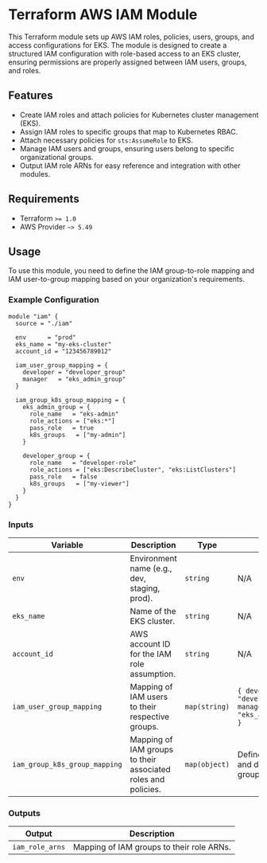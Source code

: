 
# Terraform AWS IAM Module

This Terraform module sets up AWS IAM roles, policies, users, groups, and access configurations for EKS. The module is designed to create a structured IAM configuration with role-based access to an EKS cluster, ensuring permissions are properly assigned between IAM users, groups, and roles.

## Features

- Create IAM roles and attach policies for Kubernetes cluster management (EKS).
- Assign IAM roles to specific groups that map to Kubernetes RBAC.
- Attach necessary policies for `sts:AssumeRole` to EKS.
- Manage IAM users and groups, ensuring users belong to specific organizational groups.
- Output IAM role ARNs for easy reference and integration with other modules.



## Requirements

- Terraform `>= 1.0`
- AWS Provider `~> 5.49`

## Usage

To use this module, you need to define the IAM group-to-role mapping and IAM user-to-group mapping based on your organization's requirements.

### Example Configuration

```hcl
module "iam" {
  source = "./iam"

  env      = "prod"
  eks_name = "my-eks-cluster"
  account_id = "123456789012"

  iam_user_group_mapping = {
    developer = "developer_group"
    manager   = "eks_admin_group"
  }

  iam_group_k8s_group_mapping = {
    eks_admin_group = {
      role_name   = "eks-admin"
      role_actions = ["eks:*"]
      pass_role   = true
      k8s_groups   = ["my-admin"]
    }

    developer_group = {
      role_name   = "developer-role"
      role_actions = ["eks:DescribeCluster", "eks:ListClusters"]
      pass_role   = false
      k8s_groups   = ["my-viewer"]
    }
  }
}
```

### Inputs

| Variable                        | Description                                                   | Type          | Default                                      |
|----------------------------------|---------------------------------------------------------------|---------------|----------------------------------------------|
| `env`                            | Environment name (e.g., dev, staging, prod).                   | `string`      | N/A                                          |
| `eks_name`                       | Name of the EKS cluster.                                       | `string`      | N/A                                          |
| `account_id`                     | AWS account ID for the IAM role assumption.                    | `string`      | N/A                                          |
| `iam_user_group_mapping`         | Mapping of IAM users to their respective groups.               | `map(string)` | `{ developer = "developer_group", manager = "eks_admin_group" }` |
| `iam_group_k8s_group_mapping`    | Mapping of IAM groups to their associated roles and policies.  | `map(object)` | Defined with admin and developer group defaults. |

### Outputs

| Output           | Description                                |
|------------------|--------------------------------------------|
| `iam_role_arns`  | Mapping of IAM groups to their role ARNs.  |
